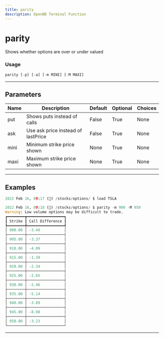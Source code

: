 ```yaml
---
title: parity
description: OpenBB Terminal Function
---
```


# parity

Shows whether options are over or under valued

### Usage

```python
parity [-p] [-a] [-m MINI] [-M MAXI]
```

---

## Parameters

| Name | Description | Default | Optional | Choices |
| ---- | ----------- | ------- | -------- | ------- |
| put | Shows puts instead of calls | False | True | None |
| ask | Use ask price instead of lastPrice | False | True | None |
| mini | Minimum strike price shown | None | True | None |
| maxi | Maximum strike price shown | None | True | None |


---

## Examples

```python
2022 Feb 16, 09:17 (🦋) /stocks/options/ $ load TSLA

2022 Feb 16, 09:18 (🦋) /stocks/options/ $ parity -m 900 -M 950
Warning: Low volume options may be difficult to trade.
┏━━━━━━━━┳━━━━━━━━━━━━━━━━━┓
┃ Strike ┃ Call Difference ┃
┡━━━━━━━━╇━━━━━━━━━━━━━━━━━┩
│ 900.00 │ -3.49           │
├────────┼─────────────────┤
│ 905.00 │ -3.37           │
├────────┼─────────────────┤
│ 910.00 │ -4.09           │
├────────┼─────────────────┤
│ 915.00 │ -1.39           │
├────────┼─────────────────┤
│ 920.00 │ -2.34           │
├────────┼─────────────────┤
│ 925.00 │ -2.65           │
├────────┼─────────────────┤
│ 930.00 │ -2.46           │
├────────┼─────────────────┤
│ 935.00 │ -5.14           │
├────────┼─────────────────┤
│ 940.00 │ -3.89           │
├────────┼─────────────────┤
│ 945.00 │ -8.08           │
├────────┼─────────────────┤
│ 950.00 │ -3.23           │
└────────┴─────────────────┘
```
---
